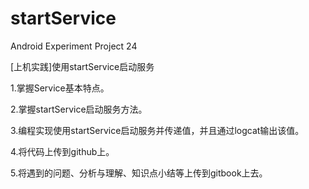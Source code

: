 # startService
Android Experiment Project 24

[上机实践]使用startService启动服务

1.掌握Service基本特点。

2.掌握startService启动服务方法。

3.编程实现使用startService启动服务并传递值，并且通过logcat输出该值。

4.将代码上传到github上。

5.将遇到的问题、分析与理解、知识点小结等上传到gitbook上去。
